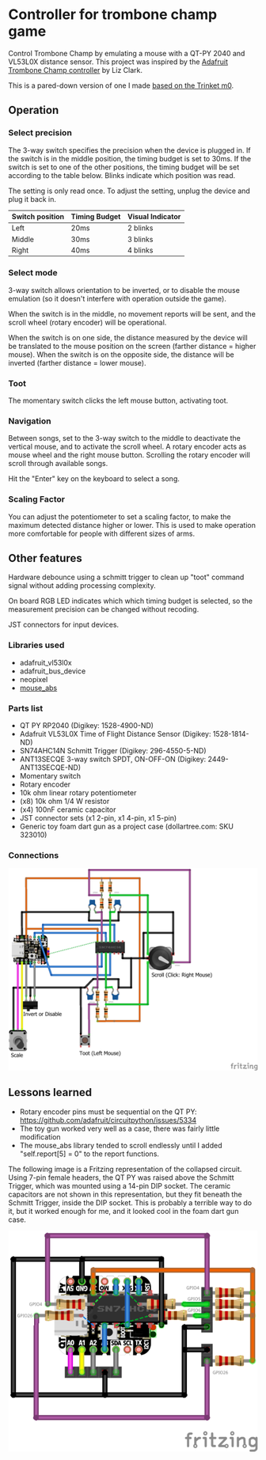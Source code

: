 # Controller for trombone champ game

Control Trombone Champ by emulating a mouse with a QT-PY 2040 and VL53L0X distance sensor. This project was inspired by the [Adafruit Trombone Champ controller](https://learn.adafruit.com/circuitpython-trombone-champ-controller) by Liz Clark.

 This is a pared-down version of one I made [based on the Trinket m0](https://github.com/dwesely/trombone_champ_trinket).

## Operation

### Select precision
The 3-way switch specifies the precision when the device is plugged in. If the switch is in the middle position, the timing budget is set to 30ms. If the switch is set to one of the other positions, the timing budget will be set according to the table below. Blinks indicate which position was read.

The setting is only read once. To adjust the setting, unplug the device and plug it back in.

| Switch position | Timing Budget | Visual Indicator |
| ------------- | ------------- | ------------- |
| Left  | 20ms  | 2 blinks |
| Middle  | 30ms  | 3 blinks |
| Right  | 40ms  | 4 blinks |

### Select mode

3-way switch allows orientation to be inverted, or to disable the mouse emulation (so it doesn't interfere with operation outside the game).

When the switch is in the middle, no movement reports will be sent, and the scroll wheel (rotary encoder) will be operational.

When the switch is on one side, the distance measured by the device will be translated to the mouse position on the screen (farther distance = higher mouse).
When the switch is on the opposite side, the distance will be inverted (farther distance = lower mouse).

### Toot

The momentary switch clicks the left mouse button, activating toot.

### Navigation

Between songs, set to the 3-way switch to the middle to deactivate the vertical mouse, and to activate the scroll wheel. A rotary encoder acts as mouse wheel and the right mouse button. Scrolling the rotary encoder will scroll through available songs.

Hit the "Enter" key on the keyboard to select a song.

### Scaling Factor

You can adjust the potentiometer to set a scaling factor, to make the maximum detected distance higher or lower. This is used to make operation more comfortable for people with different sizes of arms.

## Other features 

Hardware debounce using a schmitt trigger to clean up "toot" command signal without adding processing complexity.

On board RGB LED indicates which which timing budget is selected, so the measurement precision can be changed without recoding.

JST connectors for input devices. 

### Libraries used
* adafruit_vl53l0x
* adafruit_bus_device
* neopixel
* [mouse_abs](https://gist.github.com/bitboy85/cdcd0e7e04082db414b5f1d23ab09005)

### Parts list
* QT PY RP2040 (Digikey: 1528-4900-ND)
* Adafruit VL53L0X Time of Flight Distance Sensor (Digikey: 1528-1814-ND)
* SN74AHC14N Schmitt Trigger (Digikey: 296-4550-5-ND)
* ANT13SECQE 3-way switch SPDT, ON-OFF-ON (Digikey: 2449-ANT13SECQE-ND)
* Momentary switch
* Rotary encoder
* 10k ohm linear rotary potentiometer
* (x8) 10k ohm 1/4 W resistor 
* (x4) 100nF ceramic capacitor
* JST connector sets (x1 2-pin, x1 4-pin, x1 5-pin)
* Generic toy foam dart gun as a project case (dollartree.com: SKU 323010)

### Connections
![Fritzing representation of parts and connections](qtpy_exploded_bb.png)

## Lessons learned
* Rotary encoder pins must be sequential on the QT PY: https://github.com/adafruit/circuitpython/issues/5334
* The toy gun worked very well as a case, there was fairly little modification
* The mouse_abs library tended to scroll endlessly until I added "self.report[5] = 0" to the report functions.

The following image is a Fritzing representation of the collapsed circuit. Using 7-pin female headers, the QT PY was raised above the Schmitt Trigger, which was mounted using a 14-pin DIP socket. The ceramic capacitors are not shown in this representation, but they fit beneath the Schmitt Trigger, inside the DIP socket. This is probably a terrible way to do it, but it worked enough for me, and it looked cool in the foam dart gun case.

![Fritzing representation of compressed layout](qtpy_compressed_bb.png)

